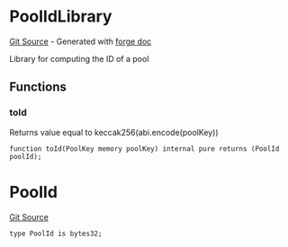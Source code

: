 # PoolIdLibrary
[Git Source](https://github.com/uniswap/v4-core/blob/d4185626c68e29de37023e453623d44cb9c12b51/src/types/PoolId.sol) - Generated with [forge doc](https://book.getfoundry.sh/reference/forge/forge-doc)

Library for computing the ID of a pool


## Functions
### toId

Returns value equal to keccak256(abi.encode(poolKey))


```solidity
function toId(PoolKey memory poolKey) internal pure returns (PoolId poolId);
```

# PoolId
[Git Source](https://github.com/uniswap/v4-core/blob/d4185626c68e29de37023e453623d44cb9c12b51/src/types/PoolId.sol)


```solidity
type PoolId is bytes32;
```

